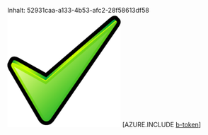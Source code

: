 Inhalt: 52931caa-a133-4b53-afc2-28f58613df58![Bild](93129eee-1136-45d1-83e6-b8833c5336d4.png)
[AZURE.INCLUDE [b-token](beed554c-66e6-4f94-8e84-4d7f74706da7.md)]
